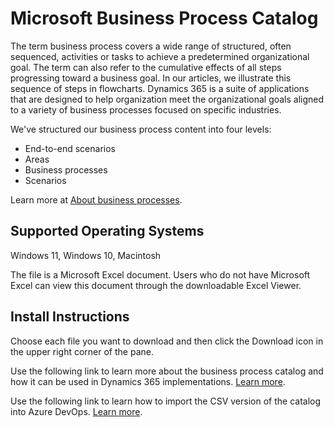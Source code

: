 # Microsoft Business Process Catalog
The term business process covers a wide range of structured, often sequenced, activities or tasks to achieve a predetermined organizational goal. The term can also refer to the cumulative effects of all steps progressing toward a business goal. In our articles, we illustrate this sequence of steps in flowcharts. Dynamics 365 is a suite of applications that are designed to help organization meet the organizational goals aligned to a variety of business processes focused on specific industries.

We've structured our business process content into four levels:

- End-to-end scenarios
- Areas
- Business processes
- Scenarios


Learn more at [About business processes](https://learn.microsoft.com/en-us/dynamics365/guidance/business-processes/about).

## Supported Operating Systems

Windows 11, Windows 10, Macintosh

The file is a Microsoft Excel document. Users who do not have Microsoft Excel can view this document through the downloadable Excel Viewer.

## Install Instructions
Choose each file you want to download and then click the Download icon in the upper right corner of the pane.

Use the following link to learn more about the business process catalog and how it can be used in Dynamics 365 implementations. [Learn more](https://learn.microsoft.com/en-us/dynamics365/guidance/business-processes/about).

Use the following link to learn how to import the CSV version of the catalog into Azure DevOps. [Learn more](https://learn.microsoft.com/en-us/dynamics365/guidance/business-processes/about-import-catalog-devops).
